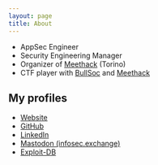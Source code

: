 ```yaml
---
layout: page
title: About
---
```


* AppSec Engineer
* Security Engineering Manager
* Organizer of [Meethack](https://meethack.it) (Torino)
* CTF player with [BullSoc](https://ctftime.org/team/80532) and [Meethack](https://ctftime.org/team/299713)

## My profiles

* [Website](https://m3ssap0.github.io)
* [GitHub](https://github.com/m3ssap0)
* [LinkedIn](https://www.linkedin.com/in/antoniofrancescosardella)
* [Mastodon (infosec.exchange)](https://infosec.exchange/@m3ssap0)
* [Exploit-DB](https://www.exploit-db.com/?author=9361)
